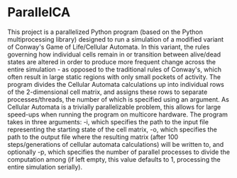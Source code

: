 # ParallelCA

This project is a parallelized Python program (based on the Python multiprocessing library) designed to run a simulation of a modified variant of Conway's Game of Life/Cellular Automata. In this variant, the rules governing how individual cells remain in or transition between alive/dead states are altered in order to produce more frequent change across the entire simulation - as opposed to the traditional rules of Conway's, which often result in large static regions with only small pockets of activity. 
The program divides the Cellular Automata calculations up into individual rows of the 2-dimensional cell matrix, and assigns these rows to separate processes/threads, the number of which is specified using an argument. As Cellular Automata is a trivially parallelizable problem, this allows for large speed-ups when running the program on multicore hardware. 
The program takes in three arguments: -i, which specifies the path to the input file representing the starting state of the cell matrix, -o, which specifies the path to the output file where the resulting matrix (after 100 steps/generations of cellular automata calculations) will be written to, and optionally -p, which specifies the number of parallel processes to divide the computation among (if left empty, this value defaults to 1, processing the entire simulation serially).  
